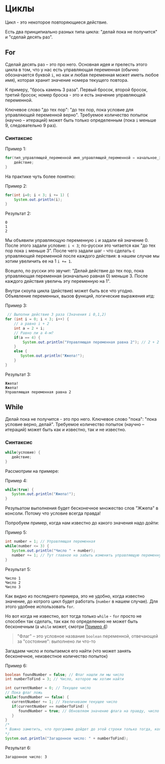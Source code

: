 # Циклы

Цикл - это некоторое повторяющиеся действие.

Есть два принципиально разных типа цикла: "делай пока не получится" и "сделай десять раз".

## For

Сделай десять раз – это про него. Основная идея и прелесть этого цикла в том, что у нас есть управляющая переменная (обычно обозначается буквой `i`, но как и любая переменная может иметь любое имя), которая хранит значение номера текущего повтора.

К примеру, "брось камень 3 раза". Первый бросок, второй бросок, третий бросок; номер броска - это и есть значение управляющей переменной.

Ключевое слово "до тех пор": "до тех пор, пока условие для управляющей переменной верно". Требуемое количество попыток (научно – итераций) может быть только определенным (пока `i` меньше 9, следовательно 9 раз).

### Синтаксис

Пример 1:
```java
for(тип_управляющей_переменной имя_управляющей_переменной = начальное_значение; условие; шаг) {
	действие;
}
```

На практике чуть более понятно:

Пример 2:
```java
for(int i=0; i < 3; i += 1) {
	System.out.println(i);
}
```

Результат 2:
```
0
1
2
```

Мы объявили управляющую переменную `i` и задали ей значение 0. После этого задали условие: `i < 3`; по-русски это читается как "до тех пор пока `i` меньше 3". После чего задали шаг - что сделать с управляющей переменной после каждого действия: в нашем случае мы хотим увеличить ее на 1 `i += 1`.

Всецело, по русски это звучит: "Делай действие до тех пор, пока управляющая переменная (изначально равная 0) меньше 3. После каждого действия увеличь эту переменную на 1".

Внутри скоупа цикла (действие) может быть все что угодно. Объявление переменных, вызов функций, логические выражения итд:

Пример 3:
```java
 // Выполни действие 3 раза (Значения i 0,1,2)
for (int i = 0; i < 3; i++) {
    // а равно i + 2
    int a = 2 + i;
    // Равно ли а 4-м?
    if(a == 4) {
        System.out.println("Управляющая переменная равна 2"); // 2 + 2 = 4
    }
    else {
       System.out.println("Жжепа!");
    }
}
```

Результат 3:
```
Жжепа!
Жжепа!
Управляющая переменная равна 2

```

## While

Делай пока не получится - это про него. Ключевое слово "пока": "пока условие верно, делай". Требуемое количество попыток (научно – итераций) может быть как и известно, так и не известно.

### Синтаксис

```java
while(условие) {
   действие;
}
```

Рассмотрим на примере:

Пример 4:
```java
while(true) {
   System.out.println("Жжепа!");
}
```

Резульатом выполнения будет бесконечное множество слов "Жжепа" в консоли. Потому что условие всегда правда!

Попробуем пример, когда нам известно до какого значения надо дойти:

Пример 5:
```java
int number = 1; // Управляющая переменная
while(number <= 3) {
   System.out.println("Число " + number);
   number += 1; // Тут главное на забыть изменить управляющую переменную!
}
```

Результат 5:
```
Число 1
Число 2
Число 3
```

Как видно из последнего примера, это не удобно, когда известно значение, до котрого цикл будет работать (`number` в нашем случае). Для этого удобнее использовать `for`. 

Но вот когда не известно, вот тогда только `while` - `for` просто не способен так сделать, так как по определению не может быть бесконечным (а `while` может, смотри [Пример 4]())

>"Флаг" – это условное название `boolean` переменной, отвечающей за "состояние": выполнено ли что-то

Загадаем число и попытаемся его найти (что может занять бесконечное, неизвестное количество попыток)

Пример 6:
```java
boolean foundNumber = false; // Флаг нашли ли мы число
int numberToFind = 3; // Число, которое мы хотим найти

int currentNumber = 0; // Текущее число
// Пока флаг ложь
while(foundNumber == false) {
   currentNumber += 1; // Увеличиваем текущее число
   if(currentNumber == numberToFind) {
      foundNumber = true; // Обновляем значение флага на правду, число найдено
   }
}
/*
* Важно заметить, что программа дойдет до этой строки только тогда, когда условие цикла будет не правдой
*/
System.out.println("Загадонное число: " + numberToFind); 
```

Результат 6:
```
Загадонное число: 3
```